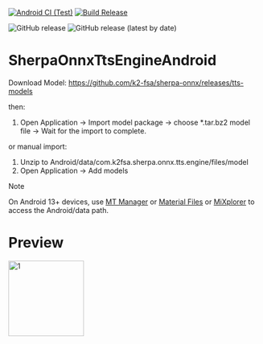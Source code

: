 [![Android CI (Test)](https://github.com/jing332/SherpaOnnxTtsEngineAndroid/actions/workflows/build.yml/badge.svg)](https://github.com/jing332/SherpaOnnxTtsEngineAndroid/actions/workflows/build.yml)
[![Build Release](https://github.com/jing332/SherpaOnnxTtsEngineAndroid/actions/workflows/release.yml/badge.svg)](https://github.com/jing332/SherpaOnnxTtsEngineAndroid/actions/workflows/release.yml)

![GitHub release](https://img.shields.io/github/downloads/jing332/SherpaOnnxTtsEngineAndroid/total)
![GitHub release (latest by date)](https://img.shields.io/github/downloads/jing332/SherpaOnnxTtsEngineAndroid/latest/total)

# SherpaOnnxTtsEngineAndroid

Download Model:  https://github.com/k2-fsa/sherpa-onnx/releases/tts-models

then: 
1. Open Application -> Import model package -> choose *.tar.bz2 model file -> Wait for the import to
   complete.

or manual import:

1. Unzip to Android/data/com.k2fsa.sherpa.onnx.tts.engine/files/model
2. Open Application -> Add models



> [!NOTE]
> On Android 13+ devices, use [MT Manager](https://mt2.cn/download/)
> or [Material Files](https://github.com/zhanghai/MaterialFiles)
> or [MiXplorer](https://xdaforums.com/t/app-2-2-mixplorer-v6-x-released-fully-featured-file-manager.1523691/)
> to access the Android/data path.

# Preview

<img src="./images/1.jpg" height="150px" alt="1">
